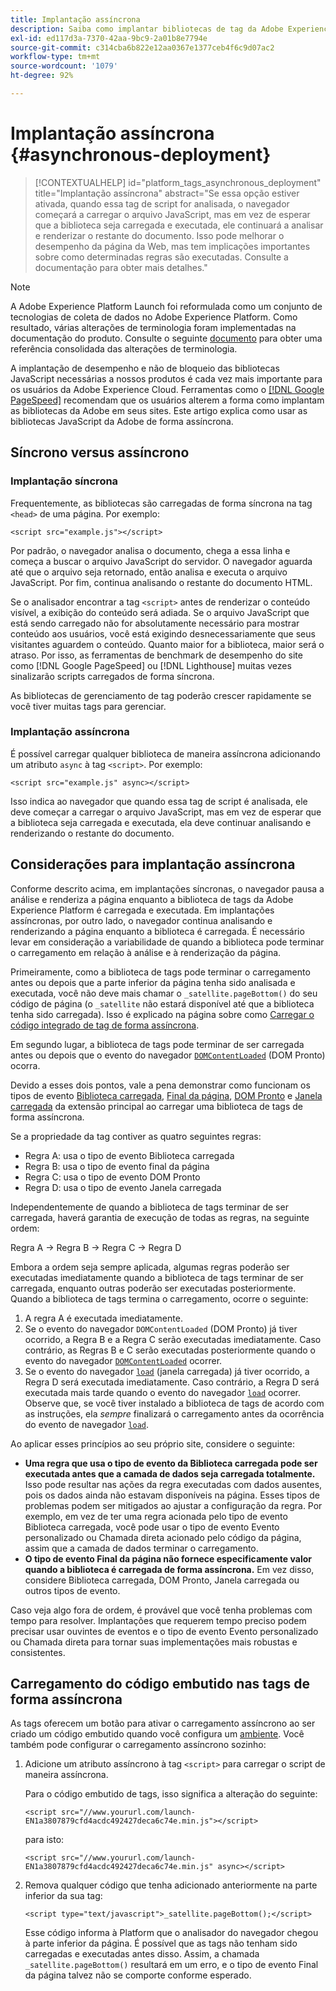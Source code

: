 ```yaml
---
title: Implantação assíncrona
description: Saiba como implantar bibliotecas de tag da Adobe Experience Platform de forma assíncrona em seu site.
exl-id: ed117d3a-7370-42aa-9bc9-2a01b8e7794e
source-git-commit: c314cba6b822e12aa0367e1377ceb4f6c9d07ac2
workflow-type: tm+mt
source-wordcount: '1079'
ht-degree: 92%

---
```


# Implantação assíncrona {#asynchronous-deployment}

>[!CONTEXTUALHELP]
>id="platform_tags_asynchronous_deployment"
>title="Implantação assíncrona"
>abstract="Se essa opção estiver ativada, quando essa tag de script for analisada, o navegador começará a carregar o arquivo JavaScript, mas em vez de esperar que a biblioteca seja carregada e executada, ele continuará a analisar e renderizar o restante do documento. Isso pode melhorar o desempenho da página da Web, mas tem implicações importantes sobre como determinadas regras são executadas. Consulte a documentação para obter mais detalhes."

>[!NOTE]
>
>A Adobe Experience Platform Launch foi reformulada como um conjunto de tecnologias de coleta de dados no Adobe Experience Platform. Como resultado, várias alterações de terminologia foram implementadas na documentação do produto. Consulte o seguinte [documento](../../term-updates.md) para obter uma referência consolidada das alterações de terminologia.

A implantação de desempenho e não de bloqueio das bibliotecas JavaScript necessárias a nossos produtos é cada vez mais importante para os usuários da Adobe Experience Cloud. Ferramentas como o [[!DNL Google PageSpeed]](https://developers.google.com/speed/pagespeed/insights/) recomendam que os usuários alterem a forma como implantam as bibliotecas da Adobe em seus sites. Este artigo explica como usar as bibliotecas JavaScript da Adobe de forma assíncrona.

## Síncrono versus assíncrono

### Implantação síncrona

Frequentemente, as bibliotecas são carregadas de forma síncrona na tag `<head>` de uma página. Por exemplo:

```markup
<script src="example.js"></script>
```

Por padrão, o navegador analisa o documento, chega a essa linha e começa a buscar o arquivo JavaScript do servidor. O navegador aguarda até que o arquivo seja retornado, então analisa e executa o arquivo JavaScript. Por fim, continua analisando o restante do documento HTML.

Se o analisador encontrar a tag `<script>` antes de renderizar o conteúdo visível, a exibição do conteúdo será adiada. Se o arquivo JavaScript que está sendo carregado não for absolutamente necessário para mostrar conteúdo aos usuários, você está exigindo desnecessariamente que seus visitantes aguardem o conteúdo. Quanto maior for a biblioteca, maior será o atraso. Por isso, as ferramentas de benchmark de desempenho do site como [!DNL Google PageSpeed] ou [!DNL Lighthouse] muitas vezes sinalizarão scripts carregados de forma síncrona.

As bibliotecas de gerenciamento de tag poderão crescer rapidamente se você tiver muitas tags para gerenciar.

### Implantação assíncrona

É possível carregar qualquer biblioteca de maneira assíncrona adicionando um atributo `async` à tag `<script>`. Por exemplo:

```markup
<script src="example.js" async></script>
```

Isso indica ao navegador que quando essa tag de script é analisada, ele deve começar a carregar o arquivo JavaScript, mas em vez de esperar que a biblioteca seja carregada e executada, ela deve continuar analisando e renderizando o restante do documento.

## Considerações para implantação assíncrona

Conforme descrito acima, em implantações síncronas, o navegador pausa a análise e renderiza a página enquanto a biblioteca de tags da Adobe Experience Platform é carregada e executada. Em implantações assíncronas, por outro lado, o navegador continua analisando e renderizando a página enquanto a biblioteca é carregada. É necessário levar em consideração a variabilidade de quando a biblioteca pode terminar o carregamento em relação à análise e à renderização da página.

Primeiramente, como a biblioteca de tags pode terminar o carregamento antes ou depois que a parte inferior da página tenha sido analisada e executada, você não deve mais chamar o `_satellite.pageBottom()` do seu código de página (o `_satellite` não estará disponível até que a biblioteca tenha sido carregada). Isso é explicado na página sobre como [Carregar o código integrado de tag de forma assíncrona](#loading-the-tags-embed-code-asynchronously).

Em segundo lugar, a biblioteca de tags pode terminar de ser carregada antes ou depois que o evento do navegador [`DOMContentLoaded`](https://developer.mozilla.org/pt-BR/docs/Web/Events/DOMContentLoaded) (DOM Pronto) ocorra.

Devido a esses dois pontos, vale a pena demonstrar como funcionam os tipos de evento [Biblioteca carregada](../../extensions/web/core/overview.md#library-loaded-page-top), [Final da página](../../extensions/web/core/overview.md#page-bottom), [DOM Pronto](../../extensions/web/core/overview.md#page-bottom) e [Janela carregada](../../extensions/web/core/overview.md#window-loaded) da extensão principal ao carregar uma biblioteca de tags de forma assíncrona.

Se a propriedade da tag contiver as quatro seguintes regras:

* Regra A: usa o tipo de evento Biblioteca carregada
* Regra B: usa o tipo de evento final da página
* Regra C: usa o tipo de evento DOM Pronto
* Regra D: usa o tipo de evento Janela carregada

Independentemente de quando a biblioteca de tags terminar de ser carregada, haverá garantia de execução de todas as regras, na seguinte ordem:

Regra A → Regra B → Regra C → Regra D

Embora a ordem seja sempre aplicada, algumas regras poderão ser executadas imediatamente quando a biblioteca de tags terminar de ser carregada, enquanto outras poderão ser executadas posteriormente. Quando a biblioteca de tags termina o carregamento, ocorre o seguinte:

1. A regra A é executada imediatamente.
1. Se o evento do navegador `DOMContentLoaded` (DOM Pronto) já tiver ocorrido, a Regra B e a Regra C serão executadas imediatamente. Caso contrário, as Regras B e C serão executadas posteriormente quando o evento do navegador [`DOMContentLoaded`](https://developer.mozilla.org/en-US/docs/Web/Events/DOMContentLoaded) ocorrer.
1. Se o evento do navegador [`load`](https://developer.mozilla.org/pt-BR/docs/Web/Events/load) (janela carregada) já tiver ocorrido, a Regra D será executada imediatamente. Caso contrário, a Regra D será executada mais tarde quando o evento do navegador [`load`](https://developer.mozilla.org/en-US/docs/Web/Events/load) ocorrer. Observe que, se você tiver instalado a biblioteca de tags de acordo com as instruções, ela *sempre* finalizará o carregamento antes da ocorrência do evento de navegador [`load`](https://developer.mozilla.org/en-US/docs/Web/Events/load).

Ao aplicar esses princípios ao seu próprio site, considere o seguinte:

* **Uma regra que usa o tipo de evento da Biblioteca carregada pode ser executada antes que a camada de dados seja carregada totalmente.** Isso pode resultar nas ações da regra executadas com dados ausentes, pois os dados ainda não estavam disponíveis na página. Esses tipos de problemas podem ser mitigados ao ajustar a configuração da regra. Por exemplo, em vez de ter uma regra acionada pelo tipo de evento Biblioteca carregada, você pode usar o tipo de evento Evento personalizado ou Chamada direta acionado pelo código da página, assim que a camada de dados terminar o carregamento.
* **O tipo de evento Final da página não fornece especificamente valor quando a biblioteca é carregada de forma assíncrona.** Em vez disso, considere Biblioteca carregada, DOM Pronto, Janela carregada ou outros tipos de evento.

Caso veja algo fora de ordem, é provável que você tenha problemas com tempo para resolver. Implantações que requerem tempo preciso podem precisar usar ouvintes de eventos e o tipo de evento Evento personalizado ou Chamada direta para tornar suas implementações mais robustas e consistentes.

## Carregamento do código embutido nas tags de forma assíncrona

As tags oferecem um botão para ativar o carregamento assíncrono ao ser criado um código embutido quando você configura um [ambiente](../publishing/environments.md). Você também pode configurar o carregamento assíncrono sozinho:

1. Adicione um atributo assíncrono à tag `<script>` para carregar o script de maneira assíncrona.

   Para o código embutido de tags, isso significa a alteração do seguinte:

   ```markup
   <script src="//www.yoururl.com/launch-EN1a3807879cfd4acdc492427deca6c74e.min.js"></script>
   ```

   para isto:

   ```markup
   <script src="//www.yoururl.com/launch-EN1a3807879cfd4acdc492427deca6c74e.min.js" async></script>
   ```

1. Remova qualquer código que tenha adicionado anteriormente na parte inferior da sua tag:

   ```markup
   <script type="text/javascript">_satellite.pageBottom();</script>
   ```

   Esse código informa à Platform que o analisador do navegador chegou à parte inferior da página. É possível que as tags não tenham sido carregadas e executadas antes disso. Assim, a chamada `_satellite.pageBottom()` resultará em um erro, e o tipo de evento Final da página talvez não se comporte conforme esperado.
